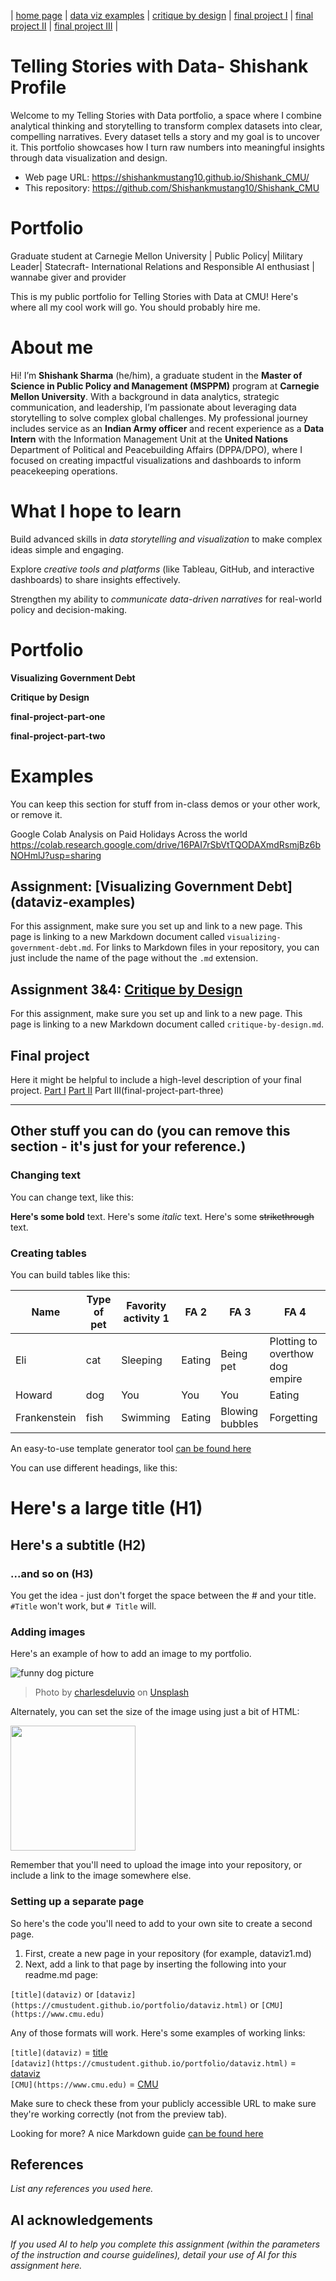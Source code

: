 | [home page](https://shishankmustang10.github.io/Shishank_CMU/) | [data viz examples](dataviz-examples) | [critique by design](critique-by-design) | [final project I](final-project-part-one) | [final project II](final-project-part-two) | [final project III](final-project-part-three) |

# Telling Stories with Data- Shishank Profile

Welcome to my Telling Stories with Data portfolio, a space where I combine analytical thinking and storytelling to transform complex datasets into clear, compelling narratives. Every dataset tells a story and my goal is to uncover it. This portfolio showcases how I turn raw numbers into meaningful insights through data visualization and design.

- Web page URL: https://shishankmustang10.github.io/Shishank_CMU/ 
- This repository: https://github.com/Shishankmustang10/Shishank_CMU

# Portfolio
Graduate student at Carnegie Mellon University | Public Policy| Military Leader| Statecraft- International Relations and Responsible AI enthusiast | wannabe giver and provider

This is my public portfolio for Telling Stories with Data at CMU!  Here's where all my cool work will go.  You should probably hire me. 

# About me
Hi! I’m **Shishank Sharma** (he/him), a graduate student in the **Master of Science in Public Policy and Management (MSPPM)** program at **Carnegie Mellon University**. With a background in data analytics, strategic communication, and leadership, I’m passionate about leveraging data storytelling to solve complex global challenges. My professional journey includes service as an **Indian Army officer** and recent experience as a **Data Intern** with the Information Management Unit at the **United Nations** Department of Political and Peacebuilding Affairs (DPPA/DPO), where I focused on creating impactful visualizations and dashboards to inform peacekeeping operations.

# What I hope to learn
Build advanced skills in _data storytelling and visualization_ to make complex ideas simple and engaging.

Explore _creative tools and platforms_ (like Tableau, GitHub, and interactive dashboards) to share insights effectively.

Strengthen my ability to _communicate data-driven narratives_ for real-world policy and decision-making.

# Portfolio
**Visualizing Government Debt** 

**Critique by Design**

**final-project-part-one**

**final-project-part-two**

# Examples
You can keep this section for stuff from in-class demos or your other work, or remove it. 

Google Colab Analysis on Paid Holidays Across the world  https://colab.research.google.com/drive/16PAI7rSbVtTQODAXmdRsmjBz6bNOHmlJ?usp=sharing 

## Assignment: [Visualizing Government Debt] (dataviz-examples)
For this assignment, make sure you set up and link to a new page.  This page is linking to a new Markdown document called `visualizing-government-debt.md`.  For links to Markdown files in your repository, you can just include the name of the page without the `.md` extension. 

## Assignment 3&4: [Critique by Design](critique-by-design)
For this assignment, make sure you set up and link to a new page.  This page is linking to a new Markdown document called `critique-by-design.md`.  

## Final project
Here it might be helpful to include a high-level description of your final project. 
[Part I](final-project-part-one)
[Part II](final-project-part-two)
Part III(final-project-part-three)

---
## Other stuff you can do (you can remove this section - it's just for your reference.)

### Changing text

You can change text, like this: 

**Here's some bold** text.  Here's some *italic* text. Here's some ~~strikethrough~~ text. 

### Creating tables

You can build tables like this: 

| Name         | Type of pet | Favority activity 1 | FA 2   | FA 3            | FA 4                                |
|--------------|-------------|---------------------|--------|-----------------|-------------------------------------|
| Eli          | cat         | Sleeping            | Eating | Being pet       | Plotting to overthow dog empire     |
| Howard       | dog         | You                 | You    | You             | Eating                              |
| Frankenstein | fish        | Swimming            | Eating | Blowing bubbles | Forgetting                          |

An easy-to-use template generator tool [can be found here](https://www.tablesgenerator.com/markdown_tables)

You can use different headings, like this: 

# Here's a large title (H1)
## Here's a subtitle (H2)
### ...and so on (H3)
You get the idea - just don't forget the space between the # and your title.  `#Title` won't work, but `# Title` will. 

### Adding images

Here's an example of how to add an image to my portfolio.  

![funny dog picture](funny-dog-unsplash.jpg)
> Photo by <a href="https://unsplash.com/pt-br/@charlesdeluvio?utm_source=unsplash&utm_medium=referral&utm_content=creditCopyText">charlesdeluvio</a> on <a href="https://unsplash.com/photos/K4mSJ7kc0As?utm_source=unsplash&utm_medium=referral&utm_content=creditCopyText">Unsplash</a>
  

Alternately, you can set the size of the image using just a bit of HTML: 

<img src="funny-dog-unsplash.jpg" width="200"/>

Remember that you'll need to upload the image into your repository, or include a link to the image somewhere else.  

### Setting up a separate page

So here's the code you'll need to add to your own site to create a second page. 

1. First, create a new page in your repository (for example, dataviz1.md)
2. Next, add a link to that page by inserting the following into your readme.md page:

`[title](dataviz)` or `[dataviz](https://cmustudent.github.io/portfolio/dataviz.html)` or `[CMU](https://www.cmu.edu)`

Any of those formats will work. Here's some examples of working links: 

`[title](dataviz)` = [title](dataviz)  
`[dataviz](https://cmustudent.github.io/portfolio/dataviz.html)` = [dataviz](https://cmustudent.github.io/portfolio/dataviz.html)  
`[CMU](https://www.cmu.edu)` = [CMU](https://www.cmu.edu)   

Make sure to check these from your publicly accessible URL to make sure they're working correctly (not from the preview tab). 

Looking for more?  A nice Markdown guide [can be found here](https://www.markdownguide.org/cheat-sheet/)

## References
_List any references you used here._

## AI acknowledgements
_If you used AI to help you complete this assignment (within the parameters of the instruction and course guidelines), detail your use of AI for this assignment here._

